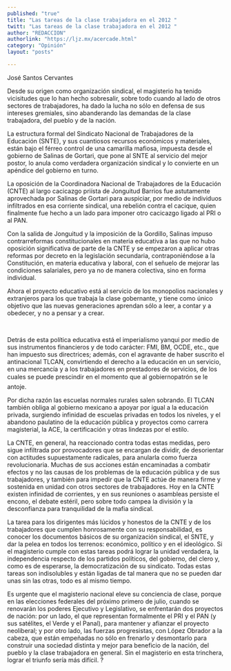 ```yaml
---
published: "true"
title: "Las tareas de la clase trabajadora en el 2012 "
twitt: "Las tareas de la clase trabajadora en el 2012 "
author: "REDACCION"
authorlink: "https://ljz.mx/acercade.html"
category: "Opinión"
layout: "posts"

---
```



  José Santos Cervantes



Desde su origen como organización sindical, el magisterio ha tenido vicisitudes que lo han hecho sobresalir, sobre todo cuando al lado de otros sectores de trabajadores, ha dado la lucha no sólo en defensa de sus intereses gremiales, sino abanderando las demandas de la clase trabajadora, del pueblo y de la nación.  

  La estructura formal del Sindicato Nacional de Trabajadores de la Educación (SNTE), y sus cuantiosos recursos económicos y materiales, están bajo el férreo control de una camarilla mafiosa, impuesta desde el gobierno de Salinas de Gortari, que pone al SNTE al servicio del mejor postor, lo anula como verdadera organización sindical y lo convierte en un apéndice del gobierno en turno.



  La oposición de la Coordinadora Nacional de Trabajadores de la Educación (CNTE) al largo cacicazgo priísta de Jonguitud Barrios fue astutamente aprovechada por Salinas de Gortari para auspiciar, por medio de individuos infiltrados en esa corriente sindical, una rebelión contra el cacique, quien finalmente fue hecho a un lado para imponer otro cacicazgo ligado al PRI o al PAN.



  Con la salida de Jonguitud y la imposición de la Gordillo, Salinas impuso contrarreformas constitucionales en materia educativa a las que no hubo oposición significativa de parte de la CNTE y se empezaron a aplicar otras reformas por decreto en la legislación secundaria, contraponiéndose a la Constitución, en materia educativa y laboral, con el señuelo de mejorar las condiciones salariales, pero ya no de manera colectiva, sino en forma individual.



  Ahora el proyecto educativo está al servicio de los monopolios nacionales y extranjeros para los que trabaja la clase gobernante, y tiene como único objetivo que las nuevas generaciones aprendan sólo a leer, a contar y a obedecer, y no a pensar y a crear.



   



  Detrás de esta política educativa está el imperialismo yanqui por medio de sus instrumentos financieros y de todo carácter: FMI, BM, OCDE, etc., que han impuesto sus directrices; además, con el agravante de haber suscrito el antinacional TLCAN, convirtiendo el derecho a la educación en un servicio, en una mercancía y a los trabajadores en prestadores de servicios, de los cuales se puede prescindir en el momento que al gobiernopatrón se le antoje.



  Por dicha razón las escuelas normales rurales salen sobrando. El TLCAN también obliga al gobierno mexicano a apoyar por igual a la educación privada, surgiendo infinidad de escuelas privadas en todos los niveles, y el abandono paulatino de la educación pública y proyectos como carrera magisterial, la ACE, la certificación y otras lindezas por el estilo.



  La CNTE, en general, ha reaccionado contra todas estas medidas, pero sigue infiltrada por provocadores que se encargan de dividir, de desorientar con actitudes supuestamente radicales, para anularla como fuerza revolucionaria. Muchas de sus acciones están encaminadas a combatir efectos y no las causas de los problemas de la educación pública y de sus trabajadores, y también para impedir que la CNTE actúe de manera firme y sostenida en unidad con otros sectores de trabajadores. Hoy en la CNTE existen infinidad de corrientes, y en sus reuniones o asambleas persiste el encono, el debate estéril, pero sobre todo campea la división y la desconfianza para tranquilidad de la mafia sindical.



  La tarea para los dirigentes más lúcidos y honestos de la CNTE y de los trabajadores que cumplen honrosamente con su responsabilidad, es conocer los documentos básicos de su organización sindical, el SNTE, y dar la pelea en todos los terrenos: económico, político y en el ideológico. Si el magisterio cumple con estas tareas podrá lograr la unidad verdadera, la independencia respecto de los partidos políticos, del gobierno, del clero y, como es de esperarse, la democratización de su sindicato. Todas estas tareas son indisolubles y están ligadas de tal manera que no se pueden dar unas sin las otras, todo es al mismo tiempo.



  Es urgente que el magisterio nacional eleve su conciencia de clase, porque en las elecciones federales del próximo primero de julio, cuando se renovarán los poderes Ejecutivo y Legislativo, se enfrentarán dos proyectos de nación: por un lado, el que representan formalmente el PRI y el PAN (y sus satélites, el Verde y el Panal), para mantener y afianzar el proyecto neoliberal; y por otro lado, las fuerzas progresistas, con López Obrador a la cabeza, que están empeñadas no sólo en frenarlo y desmontarlo para construir una sociedad distinta y mejor para beneficio de la nación, del pueblo y la clase trabajadora en general. Sin el magisterio en esta trinchera, lograr el triunfo sería más difícil. ?

